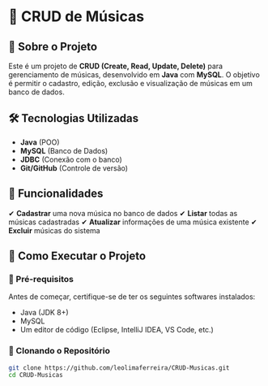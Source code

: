 # 🎵 CRUD de Músicas

## 📌 Sobre o Projeto
Este é um projeto de **CRUD (Create, Read, Update, Delete)** para gerenciamento de músicas, desenvolvido em **Java** com **MySQL**. O objetivo é permitir o cadastro, edição, exclusão e visualização de músicas em um banco de dados.

## 🛠 Tecnologias Utilizadas
- **Java** (POO)
- **MySQL** (Banco de Dados)
- **JDBC** (Conexão com o banco)
- **Git/GitHub** (Controle de versão)

## 🚀 Funcionalidades
✔ **Cadastrar** uma nova música no banco de dados
✔ **Listar** todas as músicas cadastradas
✔ **Atualizar** informações de uma música existente
✔ **Excluir** músicas do sistema

## 🎯 Como Executar o Projeto
### 📌 Pré-requisitos
Antes de começar, certifique-se de ter os seguintes softwares instalados:
- Java (JDK 8+)
- MySQL
- Um editor de código (Eclipse, IntelliJ IDEA, VS Code, etc.)

### 📂 Clonando o Repositório
```bash
git clone https://github.com/leolimaferreira/CRUD-Musicas.git
cd CRUD-Musicas
```

